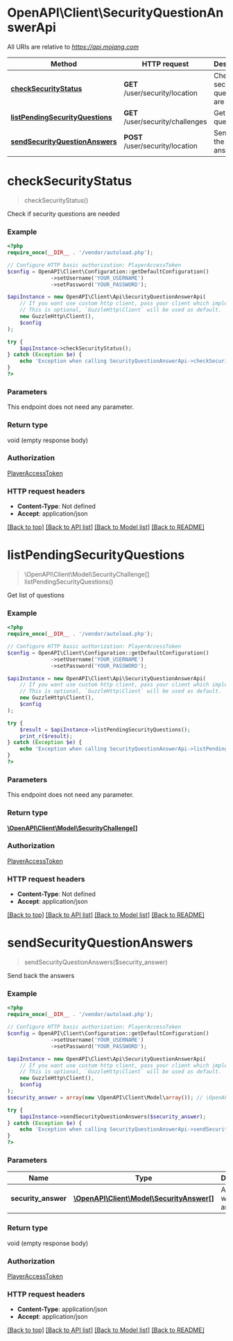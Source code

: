 # OpenAPI\Client\SecurityQuestionAnswerApi

All URIs are relative to *https://api.mojang.com*

Method | HTTP request | Description
------------- | ------------- | -------------
[**checkSecurityStatus**](SecurityQuestionAnswerApi.md#checkSecurityStatus) | **GET** /user/security/location | Check if security questions are needed
[**listPendingSecurityQuestions**](SecurityQuestionAnswerApi.md#listPendingSecurityQuestions) | **GET** /user/security/challenges | Get list of questions
[**sendSecurityQuestionAnswers**](SecurityQuestionAnswerApi.md#sendSecurityQuestionAnswers) | **POST** /user/security/location | Send back the answers


# **checkSecurityStatus**
> checkSecurityStatus()

Check if security questions are needed

### Example
```php
<?php
require_once(__DIR__ . '/vendor/autoload.php');

// Configure HTTP basic authorization: PlayerAccessToken
$config = OpenAPI\Client\Configuration::getDefaultConfiguration()
              ->setUsername('YOUR_USERNAME')
              ->setPassword('YOUR_PASSWORD');

$apiInstance = new OpenAPI\Client\Api\SecurityQuestionAnswerApi(
    // If you want use custom http client, pass your client which implements `GuzzleHttp\ClientInterface`.
    // This is optional, `GuzzleHttp\Client` will be used as default.
    new GuzzleHttp\Client(),
    $config
);

try {
    $apiInstance->checkSecurityStatus();
} catch (Exception $e) {
    echo 'Exception when calling SecurityQuestionAnswerApi->checkSecurityStatus: ', $e->getMessage(), PHP_EOL;
}
?>
```

### Parameters
This endpoint does not need any parameter.

### Return type

void (empty response body)

### Authorization

[PlayerAccessToken](../../README.md#PlayerAccessToken)

### HTTP request headers

 - **Content-Type**: Not defined
 - **Accept**: application/json

[[Back to top]](#) [[Back to API list]](../../README.md#documentation-for-api-endpoints) [[Back to Model list]](../../README.md#documentation-for-models) [[Back to README]](../../README.md)

# **listPendingSecurityQuestions**
> \OpenAPI\Client\Model\SecurityChallenge[] listPendingSecurityQuestions()

Get list of questions

### Example
```php
<?php
require_once(__DIR__ . '/vendor/autoload.php');

// Configure HTTP basic authorization: PlayerAccessToken
$config = OpenAPI\Client\Configuration::getDefaultConfiguration()
              ->setUsername('YOUR_USERNAME')
              ->setPassword('YOUR_PASSWORD');

$apiInstance = new OpenAPI\Client\Api\SecurityQuestionAnswerApi(
    // If you want use custom http client, pass your client which implements `GuzzleHttp\ClientInterface`.
    // This is optional, `GuzzleHttp\Client` will be used as default.
    new GuzzleHttp\Client(),
    $config
);

try {
    $result = $apiInstance->listPendingSecurityQuestions();
    print_r($result);
} catch (Exception $e) {
    echo 'Exception when calling SecurityQuestionAnswerApi->listPendingSecurityQuestions: ', $e->getMessage(), PHP_EOL;
}
?>
```

### Parameters
This endpoint does not need any parameter.

### Return type

[**\OpenAPI\Client\Model\SecurityChallenge[]**](../Model/SecurityChallenge.md)

### Authorization

[PlayerAccessToken](../../README.md#PlayerAccessToken)

### HTTP request headers

 - **Content-Type**: Not defined
 - **Accept**: application/json

[[Back to top]](#) [[Back to API list]](../../README.md#documentation-for-api-endpoints) [[Back to Model list]](../../README.md#documentation-for-models) [[Back to README]](../../README.md)

# **sendSecurityQuestionAnswers**
> sendSecurityQuestionAnswers($security_answer)

Send back the answers

### Example
```php
<?php
require_once(__DIR__ . '/vendor/autoload.php');

// Configure HTTP basic authorization: PlayerAccessToken
$config = OpenAPI\Client\Configuration::getDefaultConfiguration()
              ->setUsername('YOUR_USERNAME')
              ->setPassword('YOUR_PASSWORD');

$apiInstance = new OpenAPI\Client\Api\SecurityQuestionAnswerApi(
    // If you want use custom http client, pass your client which implements `GuzzleHttp\ClientInterface`.
    // This is optional, `GuzzleHttp\Client` will be used as default.
    new GuzzleHttp\Client(),
    $config
);
$security_answer = array(new \OpenAPI\Client\Model\array()); // \OpenAPI\Client\Model\SecurityAnswer[] | An array with all the answers

try {
    $apiInstance->sendSecurityQuestionAnswers($security_answer);
} catch (Exception $e) {
    echo 'Exception when calling SecurityQuestionAnswerApi->sendSecurityQuestionAnswers: ', $e->getMessage(), PHP_EOL;
}
?>
```

### Parameters

Name | Type | Description  | Notes
------------- | ------------- | ------------- | -------------
 **security_answer** | [**\OpenAPI\Client\Model\SecurityAnswer[]**](../Model/array.md)| An array with all the answers |

### Return type

void (empty response body)

### Authorization

[PlayerAccessToken](../../README.md#PlayerAccessToken)

### HTTP request headers

 - **Content-Type**: application/json
 - **Accept**: application/json

[[Back to top]](#) [[Back to API list]](../../README.md#documentation-for-api-endpoints) [[Back to Model list]](../../README.md#documentation-for-models) [[Back to README]](../../README.md)

